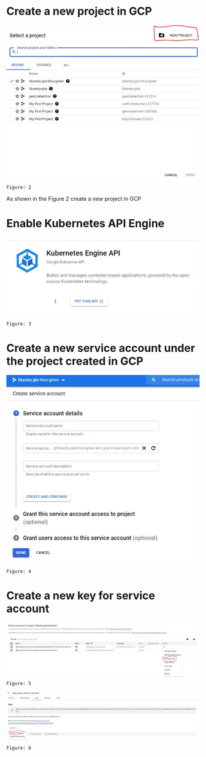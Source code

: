 # Create a new project in GCP

![alt text](./images/create_new_project.JPG)
`Figure: 2`

As shown in the Figure 2 create a new project in GCP

# Enable Kubernetes API Engine

![alt text](./images/kubernetes_API_Engine.JPG)
`Figure: 3`


# Create a new service account under the project created in GCP

![alt text](./images/create_service_account.JPG)
`Figure: 4`

# Create a new key for service account

![alt text](./images/create_new_key.JPG)
`Figure: 5`

![alt text](./images/create_new_key_1.JPG)
`Figure: 6`
